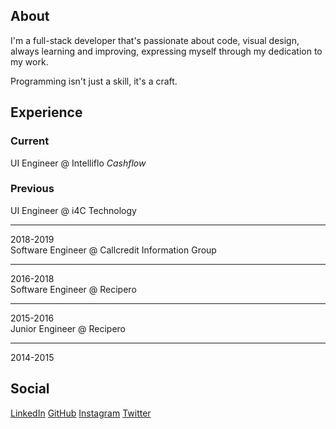 ## About

I'm a full-stack developer that's passionate about code, visual design, always learning and improving, expressing myself through my dedication to my work.

Programming isn't just a skill, it's a craft.

## Experience

### Current

<span class="font-bold">UI Engineer</span> @ Intelliflo _Cashflow_

### Previous

<div class="flex items-center">
    <span><span class="font-bold">UI Engineer</span> @ i4C Technology</span>
    <hr class="flex-grow border-gray-800 mx-5" />
    2018-2019
</div>
<div class="flex items-center">
    <span><span class="font-bold">Software Engineer</span> @ Callcredit Information Group</span>
    <hr class="flex-grow border-gray-800 mx-5" />
    2016-2018
</div>
<div class="flex items-center">
    <span><span class="font-bold">Software Engineer</span> @ Recipero</span>
    <hr class="flex-grow border-gray-800 mx-5" />
    2015-2016
</div>
<div class="flex items-center mb-4">
    <span><span class="font-bold">Junior Engineer</span> @ Recipero</span>
    <hr class="flex-grow border-gray-800 mx-5" />
    2014-2015
</div>

## Social

[LinkedIn](https://www.linkedin.com/in/elliot-mcintyre) [GitHub](https://github.com/lemcii) [Instagram](https://www.instagram.com/elliot.mcintyre) [Twitter](https://twitter.com/lemcii)
